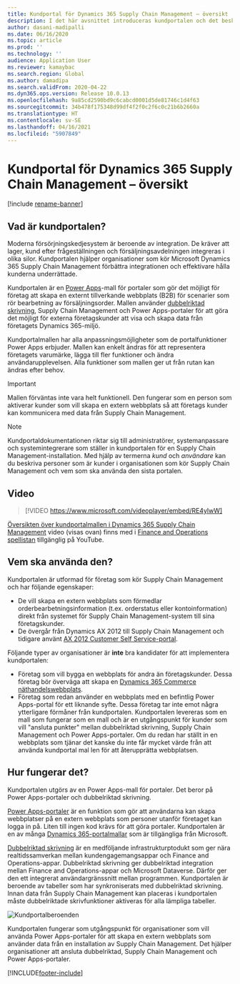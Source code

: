 ```yaml
---
title: Kundportal för Dynamics 365 Supply Chain Management – översikt
description: I det här avsnittet introduceras kundportalen och det beskrivs vilka personer som ska använda dem och hur de fungerar.
author: dasani-madipalli
ms.date: 06/16/2020
ms.topic: article
ms.prod: ''
ms.technology: ''
audience: Application User
ms.reviewer: kamaybac
ms.search.region: Global
ms.author: damadipa
ms.search.validFrom: 2020-04-22
ms.dyn365.ops.version: Release 10.0.13
ms.openlocfilehash: 9a85cd2590bd9c6cabcd0001d5de81746c1d4f63
ms.sourcegitcommit: 34b478f175348d99df4f2f0c2f6c0c21b6b2660a
ms.translationtype: HT
ms.contentlocale: sv-SE
ms.lasthandoff: 04/16/2021
ms.locfileid: "5907849"
---
```

# <a name="customer-portal-for-dynamics-365-supply-chain-management-overview"></a>Kundportal för Dynamics 365 Supply Chain Management – översikt

[!include [rename-banner](~/includes/cc-data-platform-banner.md)]

## <a name="what-is-the-customer-portal"></a>Vad är kundportalen?

Moderna försörjningskedjesystem är beroende av integration. De kräver att lager, kund efter frågeställningen och försäljningsavdelningen integreras i olika silor. Kundportalen hjälper organisationer som kör Microsoft Dynamics 365 Supply Chain Management förbättra integrationen och effektivare hålla kunderna underrättade.

Kundportalen är en [Power Apps](/powerapps/maker/portals/overview)-mall för portaler som gör det möjligt för företag att skapa en externt tillverkande webbplats (B2B) för scenarier som rör bearbetning av försäljningsorder. Mallen använder [dubbelriktad skrivning](../../fin-ops-core/dev-itpro/data-entities/dual-write/dual-write-home-page.md), Supply Chain Management och Power Apps-portaler för att göra det möjligt för externa företagskunder att visa och skapa data från företagets Dynamics 365-miljö.

Kundportalmallen har alla anpassningsmöjligheter som de portalfunktioner Power Apps erbjuder. Mallen kan enkelt ändras för att representera företagets varumärke, lägga till fler funktioner och ändra användarupplevelsen. Alla funktioner som mallen ger ut från rutan kan ändras efter behov.

> [!IMPORTANT]
> Mallen förväntas inte vara helt funktionell. Den fungerar som en person som aktiverar kunder som vill skapa en extern webbplats så att företags kunder kan kommunicera med data från Supply Chain Management.

> [!NOTE]
> Kundportaldokumentationen riktar sig till administratörer, systemanpassare och systemintegrerare som ställer in kundportalen för en Supply Chain Management-installation. Med hjälp av termerna _kund_ och _användare_ kan du beskriva personer som är kunder i organisationen som kör Supply Chain Management och vem som ska använda den sista portalen.

## <a name="video"></a>Video

> [!VIDEO https://www.microsoft.com/videoplayer/embed/RE4ylwW]

[Översikten över kundportalmallen i Dynamics 365 Supply Chain Management](https://youtu.be/nPrqoLuHfV8) video (visas ovan) finns med i [Finance and Operations spellistan](https://www.youtube.com/playlist?list=PLcakwueIHoT_SYfIaPGoOhloFoCXiUSyW) tillgänglig på YouTube.

## <a name="who-should-use-it"></a>Vem ska använda den?

Kundportalen är utformad för företag som kör Supply Chain Management och har följande egenskaper:

- De vill skapa en extern webbplats som förmedlar orderbearbetningsinformation (t.ex. orderstatus eller kontoinformation) direkt från systemet för Supply Chain Management-system till sina företagskunder.
- De övergår från Dynamics AX 2012 till Supply Chain Management och tidigare använt [AX 2012 Customer Self Service-portal](/dynamicsax-2012/appuser-itpro/about-the-customer-self-service-portal).

Följande typer av organisationer är **inte** bra kandidater för att implementera kundportalen:

- Företag som vill bygga en webbplats för andra än företagskunder. Dessa företag bör överväga att skapa en [Dynamics 365 Commerce näthandelswebbplats](../../commerce/create-ecommerce-site.md).
- Företag som redan använder en webbplats med en befintlig Power Apps-portal för ett liknande syfte. Dessa företag tar inte emot några ytterligare förmåner från kundportalen. Kundportalen levereras som en mall som fungerar som en mall och är en utgångspunkt för kunder som vill "ansluta punkter" mellan dubbelriktad skrivning, Supply Chain Management och Power Apps-portaler. Om du redan har ställt in en webbplats som tjänar det kanske du inte får mycket värde från att använda kundportal mal len för att återupprätta webbplatsen.

## <a name="how-does-it-work"></a>Hur fungerar det?

Kundportalen utgörs av en Power Apps-mall för portaler. Det beror på Power Apps-portaler och dubbelriktad skrivning.

[Power Apps-portaler](/powerapps/maker/portals/overview) är en funktion som gör att användarna kan skapa webbplatser på en extern webbplats som personer utanför företaget kan logga in på. Liten till ingen kod krävs för att göra portaler. Kundportalen är en av många [Dynamics 365-portalmallar](/powerapps/maker/portals/portal-templates#environment-with-model-driven-apps-in-dynamics-365) som är tillgängliga från Microsoft.

[Dubbelriktad skrivning](/powerapps/maker/portals/overview) är en medföljande infrastrukturptodukt som ger nära realtidssamverkan mellan kundengagemangsappar och Finance and Operations-appar. Dubbelriktad skrivning ger dubbelriktad integration mellan Finance and Operations-appar och Microsoft Dataverse. Därför ger den ett integrerat användargränssnitt mellan programmen. Kundportalen är beroende av tabeller som har synkroniserats med dubbelriktad skrivning. Innan data från Supply Chain Management kan placeras i kundportalen måste dubbelriktade skrivfunktioner aktiveras för alla lämpliga tabeller.

![Kundportalberoenden](media/customer-portal-elements.png "Kundportalberoenden")

Kundportalen fungerar som utgångspunkt för organisationer som vill använda Power Apps-portaler för att skapa en extern webbplats som använder data från en installation av Supply Chain Management. Det hjälper organisationer att ansluta dubbelriktad, Supply Chain Management och Power Apps-portaler.


[!INCLUDE[footer-include](../../includes/footer-banner.md)]